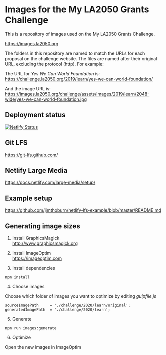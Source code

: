 # Images for the My LA2050 Grants Challenge

This is a repository of images used on the My LA2050 Grants Challenge.

https://images.la2050.org

The folders in this repository are named to match the URLs for each proposal on the challenge website. The files are named after their original URL, excluding the protocol (http). For example:

The URL for _Yes We Can World Foundation_ is:  
https://challenge.la2050.org/2019/learn/yes-we-can-world-foundation/

And the image URL is:  
https://images.la2050.org/challenge/assets/images/2019/learn/2048-wide/yes-we-can-world-foundation.jpg

## Deployment status

[![Netlify Status](https://api.netlify.com/api/v1/badges/decd94cf-2950-40df-886c-da6ff36e6605/deploy-status)](https://app.netlify.com/sites/images-la2050/deploys)

## Git LFS
https://git-lfs.github.com/

## Netlify Large Media
https://docs.netlify.com/large-media/setup/

## Example setup
https://github.com/jimthoburn/netlify-lfs-example/blob/master/README.md

## Generating image sizes

1. Install GraphicsMagick  
http://www.graphicsmagick.org

2. Install ImageOptim  
https://imageoptim.com

3. Install dependencies
```
npm install
```

4. Choose images

Choose which folder of images you want to optimize by editing _gulpfile.js_

```
sourceImagePath     = './challenge/2020/learn/original';
generatedImagePath  = './challenge/2020/learn';
```

5. Generate

```
npm run images:generate
```

6. Optimize

Open the new images in ImageOptim

